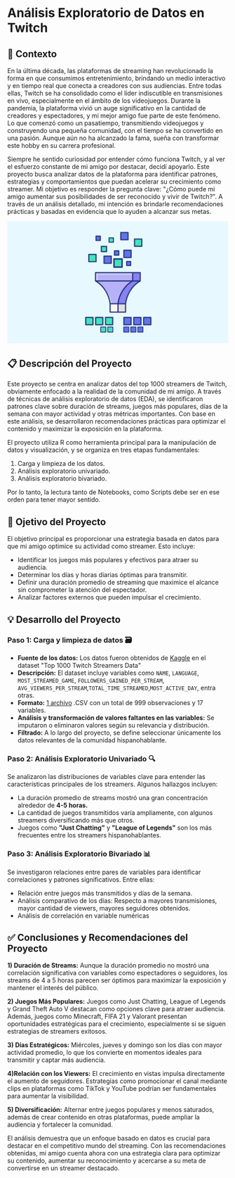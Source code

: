 # Análisis Exploratorio de Datos en Twitch

## 📝 Contexto

En la última década, las plataformas de streaming han revolucionado la forma en que consumimos entretenimiento, brindando un medio interactivo y en tiempo real que conecta a creadores con sus audiencias. Entre todas ellas, Twitch se ha consolidado como el líder indiscutible en transmisiones en vivo, especialmente en el ámbito de los videojuegos. Durante la pandemia, la plataforma vivió un auge significativo en la cantidad de creadores y espectadores, y mi mejor amigo fue parte de este fenómeno. Lo que comenzó como un pasatiempo, transmitiendo videojuegos y construyendo una pequeña comunidad, con el tiempo se ha convertido en una pasión. Aunque aún no ha alcanzado la fama, sueña con transformar este hobby en su carrera profesional.

Siempre he sentido curiosidad por entender cómo funciona Twitch, y al ver el esfuerzo constante de mi amigo por destacar, decidí apoyarlo. Este proyecto busca analizar datos de la plataforma para identificar patrones, estrategias y comportamientos que puedan acelerar su crecimiento como streamer. Mi objetivo es responder la pregunta clave: "¿Cómo puede mi amigo aumentar sus posibilidades de ser reconocido y vivir de Twitch?". A través de un análisis detallado, mi intención es brindarle recomendaciones prácticas y basadas en evidencia que lo ayuden a alcanzar sus metas.

![](https://github.com/rolivaresIA/Data_Cleaning_Project/blob/main/Images/datacleaning.png)

## 📋 Descripción del Proyecto 

Este proyecto se centra en analizar datos del top 1000 streamers de Twitch, obviamente enfocado a la realidad de la comunidad de mi amigo. A través de técnicas de análisis exploratorio de datos (EDA), se identificaron patrones clave sobre duración de streams, juegos más populares, días de la semana con mayor actividad y otras métricas importantes. Con base en este análisis, se desarrollaron recomendaciones prácticas para optimizar el contenido y maximizar la exposición en la plataforma.

El proyecto utiliza R como herramienta principal para la manipulación de datos y visualización, y se organiza en tres etapas fundamentales:

1) Carga y limpieza de los datos.
2) Análisis exploratorio univariado.
3) Análisis exploratorio bivariado.

Por lo tanto, la lectura tanto de Notebooks, como Scripts debe ser en ese orden para tener mayor sentido.

## 🎯 Ojetivo del Proyecto

El objetivo principal es proporcionar una estrategia basada en datos para que mi amigo optimice su actividad como streamer. Esto incluye:

- Identificar los juegos más populares y efectivos para atraer su audiencia.
- Determinar los días y horas diarias óptimas para transmitir.
- Definir una duración promedio de streaming que maximice el alcance sin comprometer la atención del espectador.
- Analizar factores externos que pueden impulsar el crecimiento.

## 💡 Desarrollo del Proyecto

### Paso 1: Carga y limpieza de datos 🗃️

- **Fuente de los datos:** Los datos fueron obtenidos de [Kaggle](https://www.kaggle.com/datasets/hibrahimag1/top-1000-twitch-streamers-data-may-2024) en el dataset "Top 1000 Twitch Streamers Data"
- **Descripción:** El dataset incluye variables como `NAME`, `LANGUAGE`, `MOST_STREAMED_GAME`, `FOLLOWERS_GAINED_PER_STREAM`, `AVG_VIEWERS_PER_STREAM`,`TOTAL_TIME_STREAMED`,`MOST_ACTIVE_DAY`, entra otras. 
- **Formato:** [1 archivo](https://github.com/rolivaresIA/Data_Cleaning_Project/tree/main/original_databases) .CSV con un total de 999 observaciones y 17 variables.
- **Análisis y transformación de valores faltantes en las variables:** Se imputaron o eliminaron valores según su relevancia y distribución.
- **Filtrado:** A lo largo del proyecto, se define seleccionar únicamente los datos relevantes de la comunidad hispanohablante.

### Paso 2: Análisis Exploratorio Univariado 🔍

Se analizaron las distribuciones de variables clave para entender las características principales de los streamers. Algunos hallazgos incluyen:

- La duración promedio de streams mostró una gran concentración alrededor de **4-5 horas.**
- La cantidad de juegos transmitidos varía ampliamente, con algunos streamers diversificando más que otros.
- Juegos como **"Just Chatting"** y **"League of Legends"** son los más frecuentes entre los streamers hispanohablantes.

### Paso 3: Análisis Exploratorio Bivariado 📊

Se investigaron relaciones entre pares de variables para identificar correlaciones y patrones significativos. Entre ellas:

- Relación entre juegos más transmitidos y días de la semana.
- Análisis comparativo de los días: Respecto a mayores transmisiones, mayor cantidad de viewers, mayores seguidores obtenidos.
- Análisis de correlación en variable numéricas

## ✅ Conclusiones y Recomendaciones del Proyecto

**1) Duración de Streams:**
Aunque la duración promedio no mostró una correlación significativa con variables como espectadores o seguidores, los streams de 4 a 5 horas parecen ser óptimos para maximizar la exposición y mantener el interés del público.

**2) Juegos Más Populares:**
Juegos como Just Chatting, League of Legends y Grand Theft Auto V destacan como opciones clave para atraer audiencia. Además, juegos como Minecraft, FIFA 21 y Valorant presentan oportunidades estratégicas para el crecimiento, especialmente si se siguen estrategias de streamers exitosos.

**3) Días Estratégicos:**
Miércoles, jueves y domingo son los días con mayor actividad promedio, lo que los convierte en momentos ideales para transmitir y captar más audiencia.

**4)Relación con los Viewers:**
El crecimiento en vistas impulsa directamente el aumento de seguidores. Estrategias como promocionar el canal mediante clips en plataformas como TikTok y YouTube podrían ser fundamentales para aumentar la visibilidad.

**5) Diversificación:**
Alternar entre juegos populares y menos saturados, además de crear contenido en otras plataformas, puede ampliar la audiencia y fortalecer la comunidad.

El análisis demuestra que un enfoque basado en datos es crucial para destacar en el competitivo mundo del streaming. Con las recomendaciones obtenidas, mi amigo cuenta ahora con una estrategia clara para optimizar su contenido, aumentar su reconocimiento y acercarse a su meta de convertirse en un streamer destacado.
